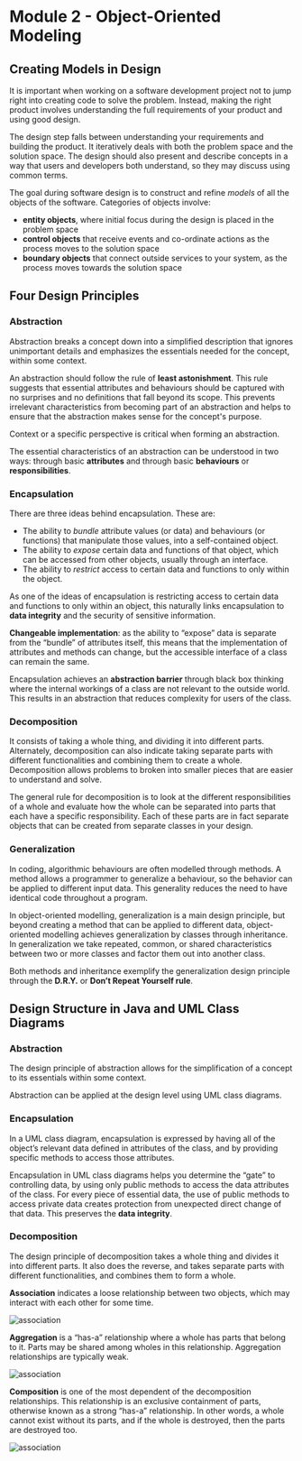 # Module 2 - Object-Oriented Modeling

## Creating Models in Design
It is important when working on a software development project not to jump right into creating code to solve the problem. Instead, making the right product involves understanding the full requirements of your product and using good design.

The design step falls between understanding your requirements and building the product. It iteratively deals with both the problem space and the solution space. The design should also present and describe concepts in a way that users and developers both understand, so they may discuss using common terms.

The goal during software design is to construct and refine *models* of all the objects of the software. Categories of objects involve:

* **entity objects**, where initial focus during the design is placed in the problem space
* **control objects** that receive events and co-ordinate actions as the process moves to the solution space
* **boundary objects** that connect outside services to your system, as the process moves towards the solution space

## Four Design Principles

### Abstraction
Abstraction breaks a concept down into a simplified description that ignores unimportant details and emphasizes the essentials needed for the concept, within some context.

An abstraction should follow the rule of **least astonishment**. This rule suggests that essential attributes and behaviours should be captured with no surprises and no definitions that fall beyond its scope. This prevents irrelevant characteristics from becoming part of an abstraction and helps to ensure that the abstraction makes sense for the concept's purpose.

Context or a specific perspective is critical when forming an abstraction.

The essential characteristics of an abstraction can be understood in two ways: through basic **attributes** and through basic **behaviours** or **responsibilities**.

### Encapsulation
There are three ideas behind encapsulation. These are:

* The ability to *bundle* attribute values (or data) and behaviours (or functions) that manipulate those values, into a self-contained object.
* The ability to *expose* certain data and functions of that object, which can be accessed from other objects, usually through an interface.
* The ability to *restrict* access to certain data and functions to only within the object.

As one of the ideas of encapsulation is restricting access to certain data and functions to only within an object, this naturally links encapsulation to **data integrity** and the security of sensitive information.

**Changeable implementation**: as the ability to “expose” data is separate from the “bundle” of attributes itself, this means that the implementation of attributes and methods can change, but the accessible interface of a class can remain the same.

Encapsulation achieves an **abstraction barrier** through black box thinking where the internal workings of a class are not relevant to the outside world. This results in an abstraction that reduces complexity for users of the class.

### Decomposition
It consists of taking a whole thing, and dividing it into different parts. Alternately, decomposition can also indicate taking separate parts with different functionalities and combining them to create a whole. Decomposition allows problems to broken into smaller pieces that are easier to understand and solve.

The general rule for decomposition is to look at the different responsibilities of a whole and evaluate how the whole can be separated into parts that each have a specific responsibility. Each of these parts are in fact separate objects that can be created from separate classes in your design.

### Generalization
In coding, algorithmic behaviours are often modelled through methods. A method allows a programmer to generalize a behaviour, so the behavior can be applied to different input data. This generality reduces the need to have identical code throughout a program.

In object-oriented modelling, generalization is a main design principle, but beyond creating a method that can be applied to different data, object-oriented modelling achieves generalization by classes through inheritance. In generalization we take repeated, common, or shared characteristics between two or more classes and factor them out into another class.

Both methods and inheritance exemplify the generalization design principle through the **D.R.Y.** or **Don’t Repeat Yourself rule**.

## Design Structure in Java and UML Class Diagrams

### Abstraction
The design principle of abstraction allows for the simplification of a concept to its essentials within some context.

Abstraction can be applied at the design level using UML class diagrams.

### Encapsulation
In a UML class diagram, encapsulation is expressed by having all of the object’s relevant data defined in attributes of the class, and by providing specific methods to access those attributes.

Encapsulation in UML class diagrams helps you determine the “gate” to controlling data, by using only public methods to access the data attributes of the class. For every piece of essential data, the use of public methods to access private data creates protection from unexpected direct change of that data. This preserves the **data integrity**.

### Decomposition
The design principle of decomposition takes a whole thing and divides it into different parts. It also does the reverse, and takes separate parts with different functionalities, and combines them to form a whole.

**Association** indicates a loose relationship between two objects, which may interact with each other for some time.

![association](imgs/association.PNG)

**Aggregation** is a “has-a” relationship where a whole has parts that belong to it. Parts may be shared among wholes in this relationship. Aggregation relationships are typically weak.

![association](imgs/association.PNG)

**Composition** is one of the most dependent of the decomposition relationships. This relationship is an exclusive containment of parts, otherwise known as a strong “has-a” relationship. In other words, a whole cannot exist without its parts, and if the whole is destroyed, then the parts are destroyed too.

![association](imgs/association.PNG)
